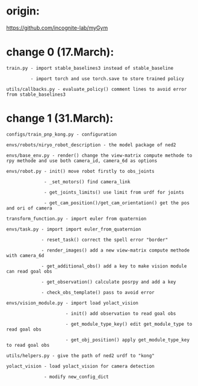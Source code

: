 # origin:
https://github.com/incognite-lab/myGym

# change 0 (17.March):
    
    train.py - import stable_baselines3 instead of stable_baseline
             
             - import torch and use torch.save to store trained policy
    
    utils/callbacks.py - evaluate_policy() comment lines to avoid error from stable_baselines3

# change 1 (31.March):
    
    configs/train_pnp_kong.py - configuration
    
    envs/robots/niryo_robot_description - the model package of ned2
    
    envs/base_env.py - render() change the view-matrix compute methode to rpy methode and use both camera_id, camera_6d as options
    
    envs/robot.py - init() move robot firstly to obs_joints  
                  
                  - _set_motors() find camera_link
                  
                  - get_joints_limits() use limit from urdf for joints
                  
                  - get_cam_position()/get_cam_orientation() get the pos and ori of camera
    
    transform_function.py - import euler from quaternion
    
    envs/task.py - import import euler_from_quaternion
                 
                 - reset_task() correct the spell error "border"
                 
                 - render_images() add a new view-matrix compute methode with camera_6d
                 
                 - get_additional_obs() add a key to make vision module can read goal obs
                 
                 - get_observation() calculate posrpy and add a key
                 
                 - check_obs_template() pass to avoid error
    
    envs/vision_module.py - import load yolact_vision
    
                          - init() add observation to read goal obs
    
                          - get_module_type_key() edit get_module_type to read goal obs
    
                          - get_obj_position() apply get_module_type_key to read goal obs
    
    utils/helpers.py - give the path of ned2 urdf to "kong"
    
    yolact_vision - load yolact_vision for camera detection
    
                  - modify new_config_dict

